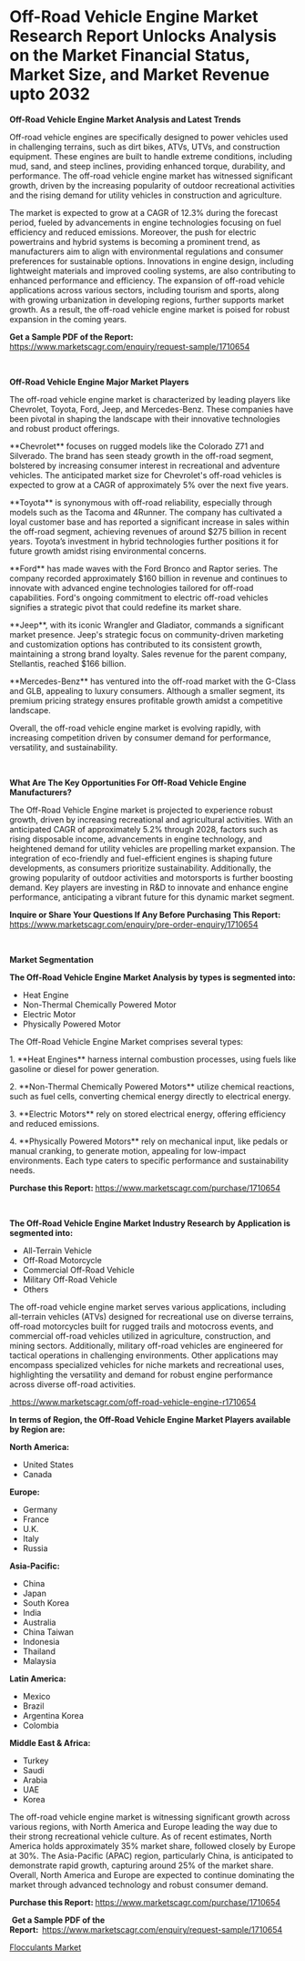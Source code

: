 <p><h1>Off-Road Vehicle Engine Market Research Report Unlocks Analysis on the Market Financial Status, Market Size, and Market Revenue upto 2032</h1></p><p><strong>Off-Road Vehicle Engine Market Analysis and Latest Trends</strong></p>
<p><p>Off-road vehicle engines are specifically designed to power vehicles used in challenging terrains, such as dirt bikes, ATVs, UTVs, and construction equipment. These engines are built to handle extreme conditions, including mud, sand, and steep inclines, providing enhanced torque, durability, and performance. The off-road vehicle engine market has witnessed significant growth, driven by the increasing popularity of outdoor recreational activities and the rising demand for utility vehicles in construction and agriculture.</p><p>The market is expected to grow at a CAGR of 12.3% during the forecast period, fueled by advancements in engine technologies focusing on fuel efficiency and reduced emissions. Moreover, the push for electric powertrains and hybrid systems is becoming a prominent trend, as manufacturers aim to align with environmental regulations and consumer preferences for sustainable options. Innovations in engine design, including lightweight materials and improved cooling systems, are also contributing to enhanced performance and efficiency. The expansion of off-road vehicle applications across various sectors, including tourism and sports, along with growing urbanization in developing regions, further supports market growth. As a result, the off-road vehicle engine market is poised for robust expansion in the coming years.</p></p>
<p><strong>Get a Sample PDF of the Report:&nbsp;</strong> <a href="https://www.marketscagr.com/enquiry/request-sample/1710654?utm_campaign=2480&utm_medium=2&utm_source=Github&utm_content=ia&utm_term=27032025&utm_id=off-road-vehicle-engine">https://www.marketscagr.com/enquiry/request-sample/1710654</a></p>
<p>&nbsp;</p>
<p><strong>Off-Road Vehicle Engine Major Market Players</strong></p>
<p><p>The off-road vehicle engine market is characterized by leading players like Chevrolet, Toyota, Ford, Jeep, and Mercedes-Benz. These companies have been pivotal in shaping the landscape with their innovative technologies and robust product offerings.</p><p>**Chevrolet** focuses on rugged models like the Colorado Z71 and Silverado. The brand has seen steady growth in the off-road segment, bolstered by increasing consumer interest in recreational and adventure vehicles. The anticipated market size for Chevrolet's off-road vehicles is expected to grow at a CAGR of approximately 5% over the next five years.</p><p>**Toyota** is synonymous with off-road reliability, especially through models such as the Tacoma and 4Runner. The company has cultivated a loyal customer base and has reported a significant increase in sales within the off-road segment, achieving revenues of around $275 billion in recent years. Toyota’s investment in hybrid technologies further positions it for future growth amidst rising environmental concerns.</p><p>**Ford** has made waves with the Ford Bronco and Raptor series. The company recorded approximately $160 billion in revenue and continues to innovate with advanced engine technologies tailored for off-road capabilities. Ford's ongoing commitment to electric off-road vehicles signifies a strategic pivot that could redefine its market share.</p><p>**Jeep**, with its iconic Wrangler and Gladiator, commands a significant market presence. Jeep's strategic focus on community-driven marketing and customization options has contributed to its consistent growth, maintaining a strong brand loyalty. Sales revenue for the parent company, Stellantis, reached $166 billion.</p><p>**Mercedes-Benz** has ventured into the off-road market with the G-Class and GLB, appealing to luxury consumers. Although a smaller segment, its premium pricing strategy ensures profitable growth amidst a competitive landscape. </p><p>Overall, the off-road vehicle engine market is evolving rapidly, with increasing competition driven by consumer demand for performance, versatility, and sustainability.</p></p>
<p>&nbsp;</p>
<p><strong>What Are The Key Opportunities For Off-Road Vehicle Engine Manufacturers?</strong></p>
<p><p>The Off-Road Vehicle Engine market is projected to experience robust growth, driven by increasing recreational and agricultural activities. With an anticipated CAGR of approximately 5.2% through 2028, factors such as rising disposable income, advancements in engine technology, and heightened demand for utility vehicles are propelling market expansion. The integration of eco-friendly and fuel-efficient engines is shaping future developments, as consumers prioritize sustainability. Additionally, the growing popularity of outdoor activities and motorsports is further boosting demand. Key players are investing in R&D to innovate and enhance engine performance, anticipating a vibrant future for this dynamic market segment.</p></p>
<p><strong>Inquire or Share Your Questions If Any Before Purchasing This Report:</strong> <a href="https://www.marketscagr.com/enquiry/pre-order-enquiry/1710654?utm_campaign=2480&utm_medium=2&utm_source=Github&utm_content=ia&utm_term=27032025&utm_id=off-road-vehicle-engine">https://www.marketscagr.com/enquiry/pre-order-enquiry/1710654</a></p>
<p>&nbsp;</p>
<p><strong>Market Segmentation</strong></p>
<p><strong>The Off-Road Vehicle Engine Market Analysis by types is segmented into:</strong></p>
<p><ul><li>Heat Engine</li><li>Non-Thermal Chemically Powered Motor</li><li>Electric Motor</li><li>Physically Powered Motor</li></ul></p>
<p><p>The Off-Road Vehicle Engine Market comprises several types: </p><p>1. **Heat Engines** harness internal combustion processes, using fuels like gasoline or diesel for power generation.</p><p>2. **Non-Thermal Chemically Powered Motors** utilize chemical reactions, such as fuel cells, converting chemical energy directly to electrical energy. </p><p>3. **Electric Motors** rely on stored electrical energy, offering efficiency and reduced emissions. </p><p>4. **Physically Powered Motors** rely on mechanical input, like pedals or manual cranking, to generate motion, appealing for low-impact environments. Each type caters to specific performance and sustainability needs.</p></p>
<p><strong>Purchase this Report:&nbsp;</strong><a href="https://www.marketscagr.com/purchase/1710654?utm_campaign=2480&utm_medium=2&utm_source=Github&utm_content=ia&utm_term=27032025&utm_id=off-road-vehicle-engine">https://www.marketscagr.com/purchase/1710654</a></p>
<p>&nbsp;</p>
<p><strong>The Off-Road Vehicle Engine Market Industry Research by Application is segmented into:</strong></p>
<p><ul><li>All-Terrain Vehicle</li><li>Off-Road Motorcycle</li><li>Commercial Off-Road Vehicle</li><li>Military Off-Road Vehicle</li><li>Others</li></ul></p>
<p><p>The off-road vehicle engine market serves various applications, including all-terrain vehicles (ATVs) designed for recreational use on diverse terrains, off-road motorcycles built for rugged trails and motocross events, and commercial off-road vehicles utilized in agriculture, construction, and mining sectors. Additionally, military off-road vehicles are engineered for tactical operations in challenging environments. Other applications may encompass specialized vehicles for niche markets and recreational uses, highlighting the versatility and demand for robust engine performance across diverse off-road activities.</p></p>
<p><a href="https://www.marketscagr.com/off-road-vehicle-engine-r1710654?utm_campaign=2480&utm_medium=2&utm_source=Github&utm_content=ia&utm_term=27032025&utm_id=off-road-vehicle-engine">&nbsp;https://www.marketscagr.com/off-road-vehicle-engine-r1710654</a></p>
<p><strong>In terms of Region, the Off-Road Vehicle Engine Market Players available by Region are:</strong></p>
<p>
    <p> <strong> North America: </strong>
        <ul>
            <li>United States</li>
            <li>Canada</li>
        </ul>
        </p> 
    <p> <strong> Europe: </strong>
        <ul>
            <li>Germany</li>
            <li>France</li>
            <li>U.K.</li>
            <li>Italy</li>
            <li>Russia</li>
        </ul>
        </p> 
    <p> <strong> Asia-Pacific: </strong>
        <ul>
            <li>China</li>
            <li>Japan</li>
            <li>South Korea</li>
            <li>India</li>
            <li>Australia</li>
            <li>China Taiwan</li>
            <li>Indonesia</li>
            <li>Thailand</li>
            <li>Malaysia</li>
        </ul>
        </p> 
    <p> <strong> Latin America: </strong>
        <ul>
            <li>Mexico</li>
            <li>Brazil</li>
            <li>Argentina Korea</li>
            <li>Colombia</li>
        </ul>
        </p> 
    <p> <strong> Middle East & Africa: </strong>
        <ul>
            <li>Turkey</li>
            <li>Saudi</li>
            <li>Arabia</li>
            <li>UAE</li>
            <li>Korea</li>
        </ul>
    </p>
    </p>
<p><p>The off-road vehicle engine market is witnessing significant growth across various regions, with North America and Europe leading the way due to their strong recreational vehicle culture. As of recent estimates, North America holds approximately 35% market share, followed closely by Europe at 30%. The Asia-Pacific (APAC) region, particularly China, is anticipated to demonstrate rapid growth, capturing around 25% of the market share. Overall, North America and Europe are expected to continue dominating the market through advanced technology and robust consumer demand.</p></p>
<p><strong>Purchase this Report: </strong><a href="https://www.marketscagr.com/purchase/1710654?utm_campaign=2480&utm_medium=2&utm_source=Github&utm_content=ia&utm_term=27032025&utm_id=off-road-vehicle-engine">https://www.marketscagr.com/purchase/1710654</a></p>
<p>&nbsp;<strong>Get a Sample PDF of the Report:&nbsp;&nbsp;</strong><a href="https://www.marketscagr.com/enquiry/request-sample/1710654?utm_campaign=2480&utm_medium=2&utm_source=Github&utm_content=ia&utm_term=27032025&utm_id=off-road-vehicle-engine">https://www.marketscagr.com/enquiry/request-sample/1710654</a></p>
<p><strong></strong></p>
<p><p><a href="https://github.com/helmeludu/Market-Research-Report-List-1/blob/main/flocculants-market.md?utm_campaign=2480&utm_medium=2&utm_source=Github&utm_content=ia&utm_term=27032025&utm_id=off-road-vehicle-engine">Flocculants Market</a></p></p>